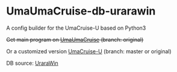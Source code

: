 # UmaUmaCruise-db-urarawin

A config builder for the UmaCruise-U based on Python3

~~Get main program on [UmaUmaCruise](https://github.com/amate/UmaUmaCruise) (branch: original)~~

Or a customized version [UmaCruise-U](https://github.com/RyoLee/UmaCruise-U) (branch: master or original)

DB source: [UraraWin](https://github.com/wrrwrr111/pretty-derby)
